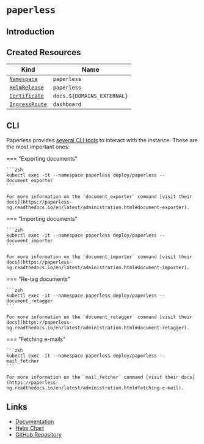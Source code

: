 # `paperless`

## Introduction

## Created Resources

| Kind                                | Name                       |
| ----------------------------------- | -------------------------- |
| [`Namespace`][ref-namespace]        | `paperless`                |
| [`HelmRelease`][ref-helm-release]   | `paperless`                |
| [`Certificate`][ref-certificate]    | `docs.${DOMAINS_EXTERNAL}` |
| [`IngressRoute`][ref-ingress-route] | `dashboard`                |

[ref-namespace]: https://kubernetes.io/docs/reference/kubernetes-api/cluster-resources/namespace-v1/
[ref-helm-release]: https://fluxcd.io/docs/components/helm/helmreleases/
[ref-certificate]: https://cert-manager.io/docs/reference/api-docs/#cert-manager.io/v1.Certificate
[ref-ingress-route]: https://doc.traefik.io/traefik/routing/providers/kubernetes-crd/#kind-ingressroute

## CLI

Paperless provides [several CLI tools](https://paperless-ng.readthedocs.io/en/latest/administration.html#management-utilities) to interact with the instance. These are the most important ones:

=== "Exporting documents"

    ```zsh
    kubectl exec -it --namespace paperless deploy/paperless -- document_exporter
    ```

    For more information on the `document_exporter` command [visit their docs](https://paperless-ng.readthedocs.io/en/latest/administration.html#document-exporter).

=== "Importing documents"

    ```zsh
    kubectl exec -it --namespace paperless deploy/paperless -- document_importer
    ```

    For more information on the `document_importer` command [visit their docs](https://paperless-ng.readthedocs.io/en/latest/administration.html#document-importer).

=== "Re-tag documents"

    ```zsh
    kubectl exec -it --namespace paperless deploy/paperless -- document_retagger
    ```

    For more information on the `document_retagger` command [visit their docs](https://paperless-ng.readthedocs.io/en/latest/administration.html#document-retagger).

=== "Fetching e-mails"

    ```zsh
    kubectl exec -it --namespace paperless deploy/paperless -- mail_fetcher
    ```

    For more information on the `mail_fetcher` command [visit their docs](https://paperless-ng.readthedocs.io/en/latest/administration.html#fetching-e-mail).

## Links

- [Documentation](https://paperless-ngx.readthedocs.io)
- [Helm Chart](https://charts.pascaliske.dev/charts/paperless/)
- [GitHub Repository](https://github.com/paperless-ngx/paperless-ngx)
